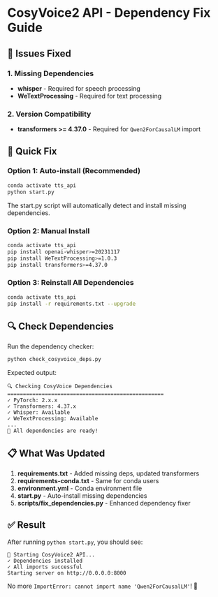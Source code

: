 # CosyVoice2 API - Dependency Fix Guide

## 🔧 Issues Fixed

### 1. Missing Dependencies
- **whisper** - Required for speech processing
- **WeTextProcessing** - Required for text processing

### 2. Version Compatibility
- **transformers >= 4.37.0** - Required for `Qwen2ForCausalLM` import

## 🚀 Quick Fix

### Option 1: Auto-install (Recommended)
```bash
conda activate tts_api
python start.py
```
The start.py script will automatically detect and install missing dependencies.

### Option 2: Manual Install
```bash
conda activate tts_api
pip install openai-whisper>=20231117
pip install WeTextProcessing>=1.0.3
pip install transformers>=4.37.0
```

### Option 3: Reinstall All Dependencies
```bash
conda activate tts_api
pip install -r requirements.txt --upgrade
```

## 🔍 Check Dependencies

Run the dependency checker:
```bash
python check_cosyvoice_deps.py
```

Expected output:
```
🔍 Checking CosyVoice Dependencies
==================================================
✓ PyTorch: 2.x.x
✓ Transformers: 4.37.x
✓ Whisper: Available
✓ WeTextProcessing: Available
...
🎉 All dependencies are ready!
```

## 📋 What Was Updated

1. **requirements.txt** - Added missing deps, updated transformers
2. **requirements-conda.txt** - Same for conda users
3. **environment.yml** - Conda environment file
4. **start.py** - Auto-install missing dependencies
5. **scripts/fix_dependencies.py** - Enhanced dependency fixer

## ✅ Result

After running `python start.py`, you should see:
```
🚀 Starting CosyVoice2 API...
✓ Dependencies installed
✓ All imports successful
Starting server on http://0.0.0.0:8000
```

No more `ImportError: cannot import name 'Qwen2ForCausalLM'`! 🎉

